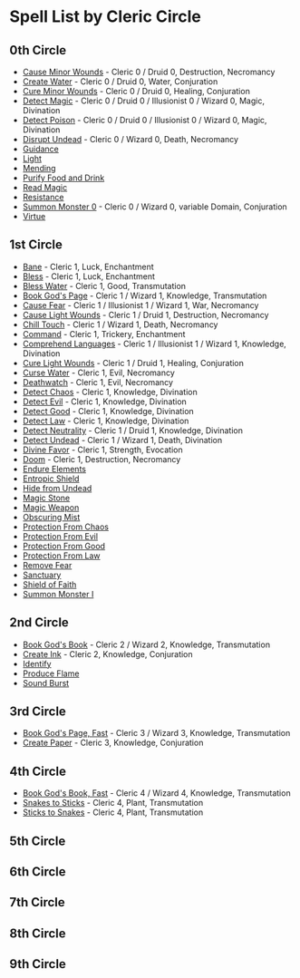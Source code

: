 # Spell List by Cleric Circle

## 0th Circle

- [Cause Minor Wounds](/Magic/C/CauseMinorWounds.md) - Cleric 0 / Druid 0, Destruction, Necromancy
- [Create Water](/Magic/C/CreateWater.md) - Cleric 0 / Druid 0, Water, Conjuration
- [Cure Minor Wounds](/Magic/C/CureMinorWounds.md) - Cleric 0 / Druid 0, Healing, Conjuration
- [Detect Magic](/Magic/D/DetectMagic.md) - Cleric 0 / Druid 0 / Illusionist 0 / Wizard 0, Magic, Divination
- [Detect Poison](/Magic/D/DetectPoison.md) - Cleric 0 / Druid 0 / Illusionist 0 / Wizard 0, Magic, Divination
- [Disrupt Undead](/Magic/D/DisruptUndead.md) - Cleric 0 / Wizard 0, Death, Necromancy
- [Guidance](/Magic/G/Guidance.md)
- [Light](/Magic/L/Light.md)
- [Mending](/Magic/M/Mending.md)
- [Purify Food and Drink](/Magic/P/PurifyFoodAndDrink.md)
- [Read Magic](/Magic/R/ReadMagic.md)
- [Resistance](/Magic/R/Resistance.md)
- [Summon Monster 0](/Magic/S/SummonMonster0.md) - Cleric 0 / Wizard 0, variable Domain, Conjuration
- [Virtue](/Magic/V/Virtue.md)

## 1st Circle

- [Bane](/Magic/B/Bane.md) - Cleric 1, Luck, Enchantment
- [Bless](/Magic/B/Bless.md) - Cleric 1, Luck, Enchantment
- [Bless Water](/Magic/B/BlessWater.md) - Cleric 1, Good, Transmutation
- [Book God's Page](/Magic/B/BookGodsPage.md) - Cleric 1 / Wizard 1, Knowledge, Transmutation
- [Cause Fear](/Magic/C/CauseFear.md) - Cleric 1 / Illusionist 1 / Wizard 1, War, Necromancy
- [Cause Light Wounds](/Magic/C/CauseLightWounds.md) - Cleric 1 / Druid 1, Destruction, Necromancy
- [Chill Touch](/Magic/C/ChillTouch.md) - Cleric 1 / Wizard 1, Death, Necromancy
- [Command](/Magic/C/Command.md) - Cleric 1, Trickery, Enchantment
- [Comprehend Languages](/Magic/C/ComprehendLanguages.md) - Cleric 1 / Illusionist 1 / Wizard 1, Knowledge, Divination
- [Cure Light Wounds](/Magic/C/CureLightWounds.md) - Cleric 1 / Druid 1, Healing, Conjuration
- [Curse Water](/Magic/C/CurseWater.md) - Cleric 1, Evil, Necromancy
- [Deathwatch](/Magic/D/Deathwatch.md) - Cleric 1, Evil, Necromancy
- [Detect Chaos](/Magic/D/DetectChaos.md) - Cleric 1, Knowledge, Divination
- [Detect Evil](/Magic/D/DetectEvil.md) - Cleric 1, Knowledge, Divination
- [Detect Good](/Magic/D/DetectGood.md) - Cleric 1, Knowledge, Divination
- [Detect Law](/Magic/D/DetectLaw.md) - Cleric 1, Knowledge, Divination
- [Detect Neutrality](/Magic/D/DetectNeutrality.md) - Cleric 1 / Druid 1, Knowledge, Divination
- [Detect Undead](/Magic/D/DetectUndead.md) - Cleric 1 / Wizard 1, Death, Divination
- [Divine Favor](/Magic/D/DivineFavor.md) - Cleric 1, Strength, Evocation
- [Doom](/Magic/D/Doom.md) - Cleric 1, Destruction, Necromancy
- [Endure Elements](/Magic/E/EndureElements.md)
- [Entropic Shield](/Magic/E/EntropicShield.md)
- [Hide from Undead](/Magic/H/HideFromUndead.md)
- [Magic Stone](/Magic/M/MagicStone.md)
- [Magic Weapon](/Magic/M/MagicWeapon.md)
- [Obscuring Mist](/Magic/O/ObscuringMist.md)
- [Protection From Chaos](/Magic/P/ProtectionFromChaos.md)
- [Protection From Evil](/Magic/P/ProtectionFromEvil.md)
- [Protection From Good](/Magic/P/ProtectionFromGood.md)
- [Protection From Law](/Magic/P/ProtectionFromLaw.md)
- [Remove Fear](/Magic/R/RemoveFear.md)
- [Sanctuary](/Magic/S/Sanctuary.md)
- [Shield of Faith](/Magic/S/ShieldOfFaith.md)
- [Summon Monster I](/Magic/S/SummonMonster1.md)

## 2nd Circle

- [Book God's Book](/Magic/B/BookGodsBook.md) - Cleric 2 / Wizard 2, Knowledge, Transmutation
- [Create Ink](/Magic/C/CreateInk.md) - Cleric 2, Knowledge, Conjuration
- [Identify](/Magic/I/Identify.md)
- [Produce Flame](/Magic/P/ProduceFlame.md)
- [Sound Burst](/Magic/S/SoundBurst.md)

## 3rd Circle

- [Book God's Page, Fast](/Magic/B/BookGodsPageFast.md) - Cleric 3 / Wizard 3, Knowledge, Transmutation
- [Create Paper](/Magic/C/CreatePaper.md) - Cleric 3, Knowledge, Conjuration

## 4th Circle

- [Book God's Book, Fast](/Magic/B/BookGodsBookFast.md) - Cleric 4 / Wizard 4, Knowledge, Transmutation
- [Snakes to Sticks](/Magic/S/SnakesToSticks.md) - Cleric 4, Plant, Transmutation
- [Sticks to Snakes](/Magic/S/SticksToSnakes.md) - Cleric 4, Plant, Transmutation

## 5th Circle

## 6th Circle

## 7th Circle

## 8th Circle

## 9th Circle
